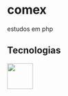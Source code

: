 # comex
estudos em php

## Tecnologias

<div>
  <img height="60" width="60" src="https://cdn.jsdelivr.net/gh/devicons/devicon/icons/php/php-original.svg" />
</div>

          
          



